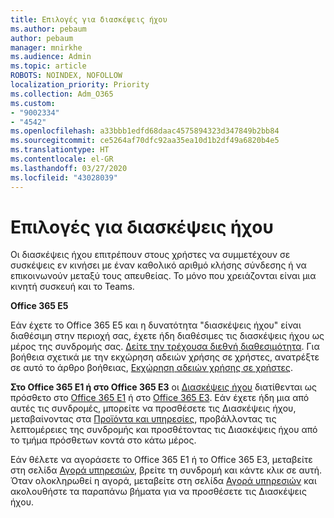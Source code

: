 ```yaml
---
title: Επιλογές για διασκέψεις ήχου
ms.author: pebaum
author: pebaum
manager: mnirkhe
ms.audience: Admin
ms.topic: article
ROBOTS: NOINDEX, NOFOLLOW
localization_priority: Priority
ms.collection: Adm_O365
ms.custom:
- "9002334"
- "4542"
ms.openlocfilehash: a33bbb1edfd68daac4575894323d347849b2bb84
ms.sourcegitcommit: ce5264af70dfc92aa35ea10d1b2df49a6820b4e5
ms.translationtype: HT
ms.contentlocale: el-GR
ms.lasthandoff: 03/27/2020
ms.locfileid: "43028039"
---
```

# <a name="options-for-audio-conferencing"></a>Επιλογές για διασκέψεις ήχου

Οι διασκέψεις ήχου επιτρέπουν στους χρήστες να συμμετέχουν σε συσκέψεις εν κινήσει με έναν καθολικό αριθμό κλήσης σύνδεσης ή να επικοινωνούν μεταξύ τους απευθείας.  Το μόνο που χρειάζονται είναι μια κινητή συσκευή και το Teams.

**Office 365 E5**

Εάν έχετε το Office 365 E5 και η δυνατότητα "διασκέψεις ήχου" είναι διαθέσιμη στην περιοχή σας, έχετε ήδη διαθέσιμες τις διασκέψεις ήχου ως μέρος της συνδρομής σας.   [Δείτε την τρέχουσα διεθνή διαθεσιμότητα](https://go.microsoft.com/fwlink/p/?LinkID=839556).  Για βοήθεια σχετικά με την εκχώρηση αδειών χρήσης σε χρήστες, ανατρέξτε σε αυτό το άρθρο βοήθειας, [Εκχώρηση αδειών χρήσης σε χρήστες](https://docs.microsoft.com/microsoft-365/admin/manage/assign-licenses-to-users).

**Στο Office 365 E1 ή στο Office 365 E3**
οι [Διασκέψεις ήχου](https://products.office.com/microsoft-teams/online-meeting-solutions#customerstoryregion2) διατίθενται ως πρόσθετο στο [Office 365 E1](https://www.microsoft.com/microsoft-365/business/office-365-enterprise-e1-business-software) ή στο [Office 365 E3](https://www.microsoft.com/microsoft-365/business/office-365-enterprise-e3-business-software).  Εάν έχετε ήδη μια από αυτές τις συνδρομές, μπορείτε να προσθέσετε τις Διασκέψεις ήχου, μεταβαίνοντας στα [Προϊόντα και υπηρεσίες](https://go.microsoft.com/fwlink/p/?linkid=842054), προβάλλοντας τις λεπτομέρειες της συνδρομής και προσθέτοντας τις Διασκέψεις ήχου από το τμήμα πρόσθετων κοντά στο κάτω μέρος.

Εάν θέλετε να αγοράσετε το Office 365 E1 ή το Office 365 E3, μεταβείτε στη σελίδα [Αγορά υπηρεσιών](https://go.microsoft.com/fwlink/p/?linkid=868433), βρείτε τη συνδρομή και κάντε κλικ σε αυτή.  Όταν ολοκληρωθεί η αγορά, μεταβείτε στη σελίδα [Αγορά υπηρεσιών](https://go.microsoft.com/fwlink/p/?linkid=868433) και ακολουθήστε τα παραπάνω βήματα για να προσθέσετε τις Διασκέψεις ήχου.
